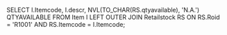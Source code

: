 SELECT I.Itemcode, I.descr, NVL(TO_CHAR(RS.qtyavailable), 'N.A.') QTYAVAILABLE
FROM Item I
LEFT OUTER JOIN Retailstock RS ON RS.Roid = 'R1001' AND RS.Itemcode = I.Itemcode;